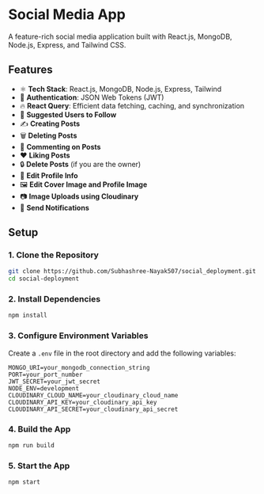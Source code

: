# Social Media App

A feature-rich social media application built with React.js, MongoDB, Node.js, Express, and Tailwind CSS.

## Features

- ⚛️ **Tech Stack**: React.js, MongoDB, Node.js, Express, Tailwind
- 🔐 **Authentication**: JSON Web Tokens (JWT)
- 🔥 **React Query**: Efficient data fetching, caching, and synchronization
- 👥 **Suggested Users to Follow**
- ✍️ **Creating Posts**
- 🗑️ **Deleting Posts**
- 💬 **Commenting on Posts**
- ❤️ **Liking Posts**
- 🔒 **Delete Posts** (if you are the owner)
- 📝 **Edit Profile Info**
- 🖼️ **Edit Cover Image and Profile Image**
- 📷 **Image Uploads using Cloudinary**
- 🔔 **Send Notifications**

## Setup

### 1. Clone the Repository
```bash
git clone https://github.com/Subhashree-Nayak507/social_deployment.git
cd social-deployment
```

### 2. Install Dependencies
```bash
npm install
```

### 3. Configure Environment Variables
Create a `.env` file in the root directory and add the following variables:
```env
MONGO_URI=your_mongodb_connection_string
PORT=your_port_number
JWT_SECRET=your_jwt_secret
NODE_ENV=development
CLOUDINARY_CLOUD_NAME=your_cloudinary_cloud_name
CLOUDINARY_API_KEY=your_cloudinary_api_key
CLOUDINARY_API_SECRET=your_cloudinary_api_secret
```

### 4. Build the App
```bash
npm run build
```

### 5. Start the App
```bash
npm start
```

